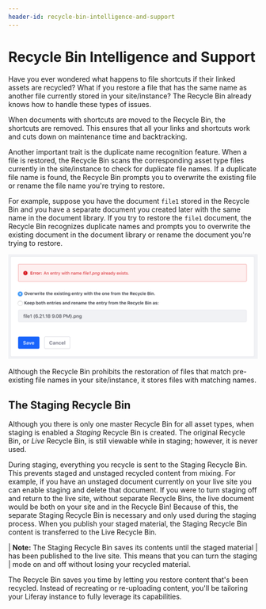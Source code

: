 ```yaml
---
header-id: recycle-bin-intelligence-and-support
---
```


# Recycle Bin Intelligence and Support

Have you ever wondered what happens to file shortcuts if their linked assets 
are recycled? What if you restore a file that has the same name as another file 
currently stored in your site/instance? The Recycle Bin already knows how to 
handle these types of issues.

When documents with shortcuts are moved to the Recycle Bin, the shortcuts are
removed. This ensures that all your links and shortcuts work and cuts down on 
maintenance time and backtracking.

Another important trait is the duplicate name recognition feature. When a file
is restored, the Recycle Bin scans the corresponding asset type files currently
in the site/instance to check for duplicate file names. If a duplicate file name
is found, the Recycle Bin prompts you to overwrite the existing file or rename
the file name you're trying to restore. 

For example, suppose you have the document `file1` stored in the Recycle Bin and
you have a separate document you created later with the same name in the
document library. If you try to restore the `file1` document, the Recycle Bin
recognizes duplicate names and prompts you to overwrite the existing document
in the document library or rename the document you're trying to restore.

![Figure 1: The Recycle Bin always scans your site/instance for duplicate file names during the restoration process.](../../../images/recycle-bin-duplicate-name.png)

Although the Recycle Bin prohibits the restoration of files that match
pre-existing file names in your site/instance, it stores files with matching
names.

## The Staging Recycle Bin

Although you there is only one master Recycle Bin for all asset types, when 
staging is enabled a *Staging* Recycle Bin is created. The original Recycle 
Bin, or *Live* Recycle Bin, is still viewable while in staging; however, it is 
never used.

During staging, everything you recycle is sent to the Staging Recycle Bin. This
prevents staged and unstaged recycled content from mixing. For example, if you 
have an unstaged document currently on your live site you can enable staging 
and delete that document. If you were to turn staging off and return to the 
live site, without separate Recycle Bins, the live document would be both on
your site and in the Recycle Bin! Because of this, the separate Staging Recycle
Bin is necessary and only used during the staging process. When you publish your
staged material, the Staging Recycle Bin content is transferred to the Live
Recycle Bin.

| **Note:** The Staging Recycle Bin saves its contents until the staged material
| has been published to the live site. This means that you can turn the staging
| mode on and off without losing your recycled material.

The Recycle Bin saves you time by letting you restore content that's been
recycled. Instead of recreating or re-uploading content, you'll be tailoring
your Liferay instance to fully leverage its capabilities.
